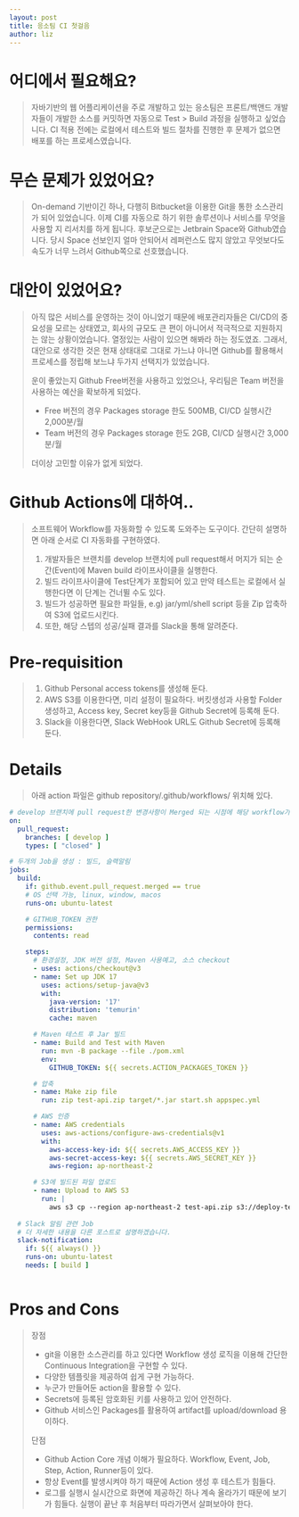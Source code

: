 ```yaml
---
layout: post
title: 응소팀 CI 첫걸음
author: liz
---
```


어디에서 필요해요?
===
> 자바기반의 웹 어플리케이션을 주로 개발하고 있는 응소팀은 프론트/백앤드 개발자들이 개발한 소스를 커밋하면 자동으로 Test > Build 과정을 실행하고 싶었습니다.
> CI 적용 전에는 로컬에서 테스트와 빌드 절차를 진행한 후 문제가 없으면 배포를 하는 프로세스였습니다.

무슨 문제가 있었어요?
===
> On-demand 기반이긴 하나, 다행히 Bitbucket을 이용한 Git을 통한 소스관리가 되어 있었습니다.
> 이제 CI를 자동으로 하기 위한 솔루션이나 서비스를 무엇을 사용할 지 리서치를 하게 됩니다.
> 후보군으로는 Jetbrain Space와 Github였습니다. 당시 Space 선보인지 얼마 안되어서 레퍼런스도 많지 않았고 
> 무엇보다도 속도가 너무 느려서 Github쪽으로 선호했습니다.

대안이 있었어요?
===
> 아직 많은 서비스를 운영하는 것이 아니었기 때문에 배포관리자들은 CI/CD의 중요성을 모르는 상태였고,
> 회사의 규모도 큰 편이 아니어서 적극적으로 지원하지는 않는 상황이었습니다. 열정있는 사람이 있으면 해봐라 하는 정도였죠.
> 그래서, 대안으로 생각한 것은 현재 상태대로 그대로 가느냐 아니면 Github를 활용해서 프로세스를 정립해 보느냐 두가지 선택지가 있었습니다.
> 
> 운이 좋았는지 Github Free버전을 사용하고 있었으나, 우리팀은 Team 버전을 사용하는 예산을 확보하게 되었다.
> * Free 버전의 경우 Packages storage 한도 500MB, CI/CD 실행시간 2,000분/월
> * Team 버전의 경우 Packages storage 한도 2GB, CI/CD 실행시간 3,000분/월 
> 
> 더이상 고민할 이유가 없게 되었다.

Github Actions에 대하여..
===
> 소프트웨어 Workflow를 자동화할 수 있도록 도와주는 도구이다. 간단히 설명하면 아래 순서로 CI 자동화를 구현하였다.
> 1. 개발자들은 브랜치를 develop 브랜치에 pull request해서 머지가 되는 순간(Event)에 Maven build 라이프사이클을 실행한다. 
> 2. 빌드 라이프사이클에 Test단계가 포함되어 있고 만약 테스트는 로컬에서 실행한다면 이 단계는 건너뛸 수도 있다.
> 3. 빌드가 성공하면 필요한 파일들, e.g) jar/yml/shell script 등을 Zip 압축하여 S3에 업로드시킨다.
> 4. 또한, 해당 스텝의 성공/실패 결과를 Slack을 통해 알려준다.

Pre-requisition
===
> 1. Github Personal access tokens를 생성해 둔다.
> 2. AWS S3를 이용한다면, 미리 설정이 필요하다. 버킷생성과 사용할 Folder 생성하고, Access key, Secret key등을 Github Secret에 등록해 둔다.
> 3. Slack을 이용한다면, Slack WebHook URL도 Github Secret에 등록해 둔다.

Details
===
> 아래 action 파일은 github repository/.github/workflows/ 위치해 있다.
```yaml
# develop 브랜치에 pull request한 변경사항이 Merged 되는 시점에 해당 workflow가 실행된다.
on:
  pull_request:
    branches: [ develop ]
    types: [ "closed" ]

# 두개의 Job을 생성 : 빌드, 슬랙알림
jobs:
  build:
    if: github.event.pull_request.merged == true
    # OS 선택 가능, linux, window, macos
    runs-on: ubuntu-latest

    # GITHUB_TOKEN 권한
    permissions:
      contents: read

    steps:
      # 환경설정, JDK 버전 설정, Maven 사용예고, 소스 checkout
      - uses: actions/checkout@v3
      - name: Set up JDK 17
        uses: actions/setup-java@v3
        with:
          java-version: '17'
          distribution: 'temurin'
          cache: maven

      # Maven 테스트 후 Jar 빌드
      - name: Build and Test with Maven
        run: mvn -B package --file ./pom.xml
        env:
          GITHUB_TOKEN: ${{ secrets.ACTION_PACKAGES_TOKEN }}

      # 압축
      - name: Make zip file
        run: zip test-api.zip target/*.jar start.sh appspec.yml

      # AWS 인증
      - name: AWS credentials
        uses: aws-actions/configure-aws-credentials@v1
        with:
          aws-access-key-id: ${{ secrets.AWS_ACCESS_KEY }}
          aws-secret-access-key: ${{ secrets.AWS_SECRET_KEY }}
          aws-region: ap-northeast-2

      # S3에 빌드된 파일 업로드
      - name: Upload to AWS S3
        run: |
          aws s3 cp --region ap-northeast-2 test-api.zip s3://deploy-test/snapshot/
          
  # Slack 알림 관련 Job
  # 더 자세한 내용을 다른 포스트로 설명하겠습니다.
  slack-notification:
    if: ${{ always() }}
    runs-on: ubuntu-latest
    needs: [ build ]
     

```

Pros and Cons
===

> 장점
> * git을 이용한 소스관리를 하고 있다면 Workflow 생성 로직을 이용해 간단한 Continuous Integration을 구현할 수 있다.
> * 다양한 템플릿을 제공하여 쉽게 구현 가능하다.
> * 누군가 만들어둔 action을 활용할 수 있다.
> * Secrets에 등록된 암호화된 키를 사용하고 있어 안전하다.
> * Github 서비스인 Packages를 활용하여 artifact를 upload/download 용이하다.
> 
> 단점
> * Github Action Core 개념 이해가 필요하다. Workflow, Event, Job, Step, Action, Runner등이 있다. 
> * 항상 Event를 발생시켜야 하기 때문에 Action 생성 후 테스트가 힘들다.
> * 로그를 실행시 실시간으로 화면에 제공하긴 하나 계속 올라가기 때문에 보기가 힘들다. 실행이 끝난 후 처음부터 따라가면서 살펴보아야 한다.